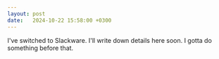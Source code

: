 ```yaml
---
layout: post
date:   2024-10-22 15:58:00 +0300
---
```

I've switched to Slackware. I'll write down details here soon. I gotta do something before that.